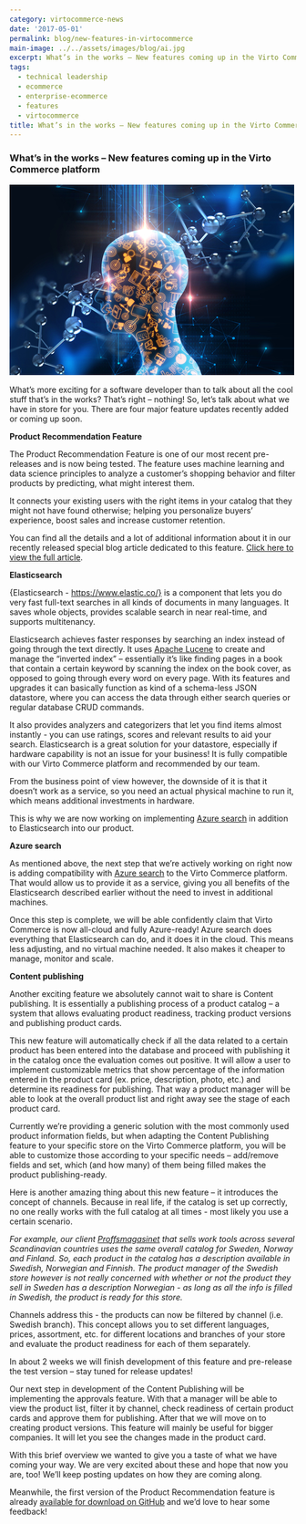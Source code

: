 ```yaml
---
category: virtocommerce-news
date: '2017-05-01'
permalink: blog/new-features-in-virtocommerce
main-image: ../../assets/images/blog/ai.jpg
excerpt: What’s in the works – New features coming up in the Virto Commerce platform.
tags:
  - technical leadership
  - ecommerce
  - enterprise-ecommerce
  - features
  - virtocommerce
title: What’s in the works – New features coming up in the Virto Commerce platform
---
```

### What’s in the works – New features coming up in the Virto Commerce platform 
<img src='../../assets/images/blog/ai.jpg'>

What’s more exciting for a software developer than to talk about all the cool stuff that’s in the works? That’s right – nothing! So, let’s talk about what we have in store for you. There are four major feature updates recently added or coming up soon. 

**Product Recommendation Feature**

The Product Recommendation Feature is one of our most recent pre-releases and is now being tested. The feature uses machine learning and data science principles to analyze a customer’s shopping behavior and filter products by predicting, what might interest them. 

It connects your existing users with the right items in your catalog that they might not have found otherwise; helping you personalize buyers’ experience, boost sales and increase customer retention.

You can find all the details and a lot of additional information about it in our recently released special blog article dedicated to this feature. [Click here to view the full article]( https://virtocommerce.com/blog/virtocommerce-releases-product-recommendation).

**Elasticsearch**

{Elasticsearch - https://www.elastic.co/} is a component that lets you do very fast full-text searches in all kinds of documents in many languages. It saves whole objects, provides scalable search in near real-time, and supports multitenancy. 

Elasticsearch achieves faster responses by searching an index instead of going through the text directly. It uses [Apache Lucene](https://lucene.apache.org/) to create and manage the “inverted index” – essentially it’s like finding pages in a book that contain a certain keyword by scanning the index on the book cover, as opposed to going through every word on every page. With its features and upgrades it can basically function as kind of a schema-less JSON datastore, where you can access the data through either search queries or regular database CRUD commands.

It also provides analyzers and categorizers that let you find items almost instantly - you can use ratings, scores and relevant results to aid your search. 
Elasticsearch is a great solution for your datastore, especially if hardware capability is not an issue for your business! It is fully compatible with our Virto Commerce platform and recommended by our team. 

From the business point of view however, the downside of it is that it doesn’t work as a service, so you need an actual physical machine to run it, which means additional investments in hardware.

This is why we are now working on implementing [Azure search](https://azure.microsoft.com/en-us/services/search/) in addition to Elasticsearch into our product.

**Azure search**

As mentioned above, the next step that we’re actively working on right now is adding compatibility with [Azure search](https://azure.microsoft.com/en-us/services/search/) to the Virto Commerce platform. That would allow us to provide it as a service, giving you all benefits of the Elasticsearch described earlier without the need to invest in additional machines. 

Once this step is complete, we will be able confidently claim that Virto Commerce is now all-cloud and fully Azure-ready! 
Azure search does everything that Elasticsearch can do, and it does it in the cloud. This means less adjusting, and no virtual machine needed. It also makes it cheaper to manage, monitor and scale. 

**Content publishing**

Another exciting feature we absolutely cannot wait to share is Content publishing. It is essentially a publishing process of a product catalog – a system that allows evaluating product readiness, tracking product versions and publishing product cards. 

This new feature will automatically check if all the data related to a certain product has been entered into the database and proceed with publishing it in the catalog once the evaluation comes out positive. It will allow a user to implement customizable metrics that show percentage of the information entered in the product card (ex. price, description, photo, etc.) and determine its readiness for publishing. That way a product manager will be able to look at the overall product list and right away see the stage of each product card.

Currently we’re providing a generic solution with the most commonly used product information fields, but when adapting the Content Publishing feature to your specific store on the Virto Commerce platform, you will be able to customize those according to your specific needs – add/remove fields and set, which (and how many) of them being filled makes the product publishing-ready.

Here is another amazing thing about this new feature – it introduces the concept of channels. Because in real life, if the catalog is set up correctly, no one really works with the full catalog at all times - most likely you use a certain scenario.

*For example, our client [Proffsmagasinet](http://www.proffsmagasinet.se/) that sells work tools across several Scandinavian countries uses the same overall catalog for Sweden, Norway and Finland. So, each product in the catalog has a description available in Swedish, Norwegian and Finnish. The product manager of the Swedish store however is not really concerned with whether or not the product they sell in Sweden has a description Norwegian - as long as all the info is filled in Swedish, the product is ready for this store.* 

Channels address this - the products can now be filtered by channel (i.e. Swedish branch). This concept allows you to set different languages, prices, assortment, etc. for different locations and branches of your store and evaluate the product readiness for each of them separately.

In about 2 weeks we will finish development of this feature and pre-release the test version – stay tuned for release updates! 

Our next step in development of the Content Publishing will be implementing the approvals feature. With that a manager will be able to view the product list, filter it by channel, check readiness of certain product cards and approve them for publishing. After that we will move on to creating product versions. This feature will mainly be useful for bigger companies. It will let you see the changes made in the product card.

With this brief overview we wanted to give you a taste of what we have coming your way. We are very excited about these and hope that now you are, too! We’ll keep posting updates on how they are coming along. 

Meanwhile, the first version of the Product Recommendation feature is already [available for download on GitHub](https://github.com/VirtoCommerce/vc-module-product-recommendations) and we’d love to hear some feedback!
